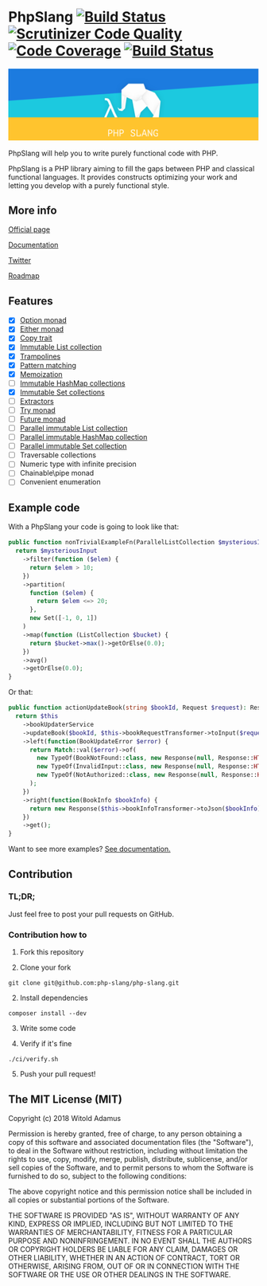 # PhpSlang [![Build Status](https://api.travis-ci.org/php-slang/php-slang.svg?branch=master&style=flat-square)](https://travis-ci.org/php-slang/php-slang) [![Scrutinizer Code Quality](https://scrutinizer-ci.com/g/php-slang/php-slang/badges/quality-score.png?b=master)](https://scrutinizer-ci.com/g/php-slang/php-slang/?branch=master) [![Code Coverage](https://scrutinizer-ci.com/g/php-slang/php-slang/badges/coverage.png?b=master)](https://scrutinizer-ci.com/g/php-slang/php-slang/?branch=master) [![Build Status](https://scrutinizer-ci.com/g/php-slang/php-slang/badges/build.png?b=master)](https://scrutinizer-ci.com/g/php-slang/php-slang/build-status/master)

![PhpSlang](phpslang_logo.png)

PhpSlang will help you to write purely functional code with PHP.

PhpSlang is a PHP library aiming to fill the gaps between PHP and classical functional languages.
It provides constructs optimizing your work and letting you develop with a purely functional style.

## More info

[Official page](http://phpslang.io)

[Documentation](https://php-slang.github.io/php-slang-docs/static/index.html)

[Twitter](https://twitter.com/_phpslang)

[Roadmap](https://trello.com/b/amNHaAgh/phpslang-roadmap)

## Features

 - [x] [Option monad](https://php-slang.github.io/php-slang-docs/static/Usage/Essentials/Option.html)
 - [x] [Either monad](https://php-slang.github.io/php-slang-docs/static/Usage/Essentials/Either.html)
 - [x] [Copy trait](https://php-slang.github.io/php-slang-docs/static/Usage/Essentials/Copy_Trait.html)
 - [x] [Immutable List collection](https://php-slang.github.io/php-slang-docs/static/Usage/Immutable_Data_Structures/List.html)
 - [x] [Trampolines](https://php-slang.github.io/php-slang-docs/static/Usage/Trampolines.html)
 - [x] [Pattern matching](https://php-slang.github.io/php-slang-docs/static/Usage/Pattern_Matching.html)
 - [x] [Memoization](https://php-slang.github.io/php-slang-docs/static/Usage/Memoization.html)
 - [ ] [Immutable HashMap collections](https://php-slang.github.io/php-slang-docs/static/Usage/Immutable_Data_Structures/HashMap.html)
 - [x] [Immutable Set collections](https://php-slang.github.io/php-slang-docs/static/Usage/Immutable_Data_Structures/Set.html)
 - [ ] [Extractors](https://php-slang.github.io/php-slang-docs/static/Usage/Extractors.html)
 - [ ] [Try monad](https://php-slang.github.io/php-slang-docs/static/Usage/Essentials/Try.html)
 - [ ] [Future monad](https://php-slang.github.io/php-slang-docs/static/Usage/Essentials/Future.html)
 - [ ] [Parallel immutable List collection](https://php-slang.github.io/php-slang-docs/static/Usage/Immutable_Data_Structures/Parallel_Collections.html)
 - [ ] [Parallel immutable HashMap collection](https://php-slang.github.io/php-slang-docs/static/Usage/Immutable_Data_Structures/Parallel_Collections.html)
 - [ ] [Parallel immutable Set collection](https://php-slang.github.io/php-slang-docs/static/Usage/Immutable_Data_Structures/Parallel_Collections.html)
 - [ ] Traversable collections
 - [ ] Numeric type with infinite precision
 - [ ] Chainable\pipe monad
 - [ ] Convenient enumeration

## Example code

With a PhpSlang your code is going to look like that:
```php
public function nonTrivialExampleFn(ParallelListCollection $mysteriousInput): float {
  return $mysteriousInput
    ->filter(function ($elem) {
      return $elem > 10;
    })
    ->partition(
      function ($elem) {
        return $elem <=> 20;
      },
      new Set([-1, 0, 1])
    )
    ->map(function (ListCollection $bucket) {
      return $bucket->max()->getOrElse(0.0);
    })
    ->avg()
    ->getOrElse(0.0);
}
```

Or that:

```php
public function actionUpdateBook(string $bookId, Request $request): Response {
  return $this
    ->bookUpdaterService
    ->updateBook($bookId, $this->bookRequestTransformer->toInput($request), $this->getUser())
    ->left(function(BookUpdateError $error) {
      return Match::val($error)->of(
        new TypeOf(BookNotFound::class, new Response(null, Response::HTTP_NOT_FOUND)),
        new TypeOf(InvalidInput::class, new Response(null, Response::HTTP_BAD_REQUEST)),
        new TypeOf(NotAuthorized::class, new Response(null, Response::HTTP_UNAUTHORIZED))
      );
    })
    ->right(function(BookInfo $bookInfo) {
      return new Response($this->bookInfoTransformer->toJson($bookInfo), Response::HTTP_OK);
    })
    ->get();
}
```

Want to see more examples? [See documentation.](https://php-slang.github.io/php-slang-docs/static/index.html)

## Contribution

### TL;DR;

Just feel free to post your pull requests on GitHub.

### Contribution how to

1. Fork this repository

2. Clone your fork
```
git clone git@github.com:php-slang/php-slang.git
```

2. Install dependencies
```
composer install --dev
```

3. Write some code

4. Verify if it's fine
```
./ci/verify.sh
```

5. Push your pull request!

## The MIT License (MIT)

Copyright (c) 2018 Witold Adamus

Permission is hereby granted, free of charge, to any person obtaining a copy of this software and associated documentation files (the "Software"), to deal in the Software without restriction, including without limitation the rights to use, copy, modify, merge, publish, distribute, sublicense, and/or sell copies of the Software, and to permit persons to whom the Software is furnished to do so, subject to the following conditions:

The above copyright notice and this permission notice shall be included in all copies or substantial portions of the Software.

THE SOFTWARE IS PROVIDED "AS IS", WITHOUT WARRANTY OF ANY KIND, EXPRESS OR IMPLIED, INCLUDING BUT NOT LIMITED TO THE WARRANTIES OF MERCHANTABILITY, FITNESS FOR A PARTICULAR PURPOSE AND NONINFRINGEMENT. IN NO EVENT SHALL THE AUTHORS OR COPYRIGHT HOLDERS BE LIABLE FOR ANY CLAIM, DAMAGES OR OTHER LIABILITY, WHETHER IN AN ACTION OF CONTRACT, TORT OR OTHERWISE, ARISING FROM, OUT OF OR IN CONNECTION WITH THE SOFTWARE OR THE USE OR OTHER DEALINGS IN THE SOFTWARE.